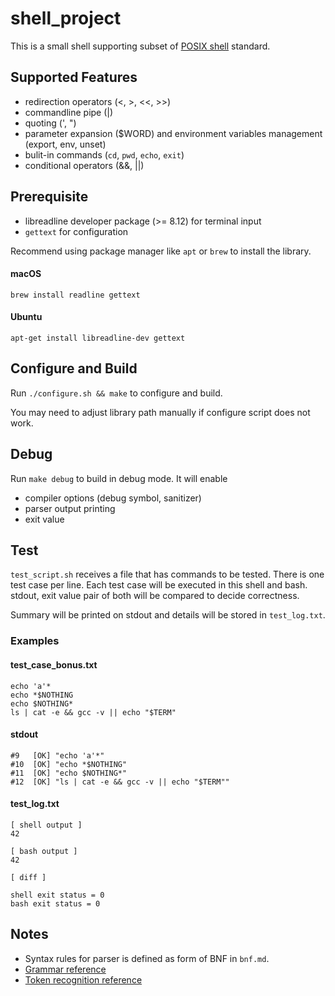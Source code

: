 # shell_project

This is a small shell supporting subset of [POSIX shell](https://pubs.opengroup.org/onlinepubs/9799919799/utilities/V3_chap02.html#tag_19) standard.

## Supported Features
- redirection operators (<, >, <<, >>)
- commandline pipe (|)
- quoting (', ")
- parameter expansion ($WORD) and environment variables management (export, env, unset)
- bulit-in commands (`cd`, `pwd`, `echo`, `exit`)
- conditional operators (&&, ||)


## Prerequisite
- libreadline developer package (>= 8.12) for terminal input
- `gettext` for configuration

Recommend using package manager like `apt` or `brew` to install the library.

#### macOS
`brew install readline gettext`

#### Ubuntu
`apt-get install libreadline-dev gettext`

## Configure and Build

Run `./configure.sh && make` to configure and build.

You may need to adjust library path manually if configure script does not work.


## Debug
Run `make debug` to build in debug mode. It will enable
- compiler options (debug symbol, sanitizer)
- parser output printing
- exit value


## Test
`test_script.sh` receives a file that has commands to be tested. There is one test case per line. Each test case will be executed in this shell and bash. stdout, exit value pair of both will be compared to decide correctness.


Summary will be printed on stdout and details will be stored in `test_log.txt`.
### Examples

#### test_case_bonus.txt
```
echo 'a'*
echo *$NOTHING
echo $NOTHING*
ls | cat -e && gcc -v || echo "$TERM"
```

#### stdout
```
#9   [OK] "echo 'a'*"
#10  [OK] "echo *$NOTHING"
#11  [OK] "echo $NOTHING*"
#12  [OK] "ls | cat -e && gcc -v || echo "$TERM""
```

#### test_log.txt
```
[ shell output ]
42

[ bash output ]
42

[ diff ]

shell exit status = 0
bash exit status = 0
```


## Notes
- Syntax rules for parser is defined as form of BNF in `bnf.md`.
- [Grammar reference](https://pubs.opengroup.org/onlinepubs/9799919799/utilities/V3_chap02.html#tag_19_10)
- [Token recognition reference](https://pubs.opengroup.org/onlinepubs/9799919799/utilities/V3_chap02.html#tag_19_03)
